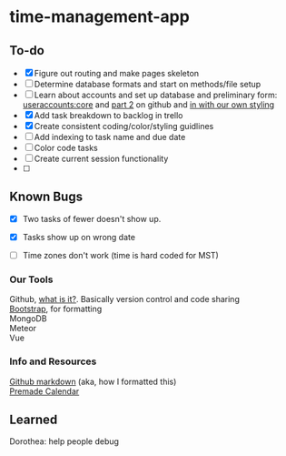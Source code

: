 # time-management-app
## To-do
- [x] Figure out routing and make pages skeleton
- [ ] Determine database formats and start on methods/file setup
- [ ] Learn about accounts and set up database and preliminary form: [useraccounts:core](https://atmospherejs.com/useraccounts/core) and [part 2](https://github.com/meteor-useraccounts/core/blob/master/Guide.md#available-versions) on github and [in with our own styling](https://atmospherejs.com/useraccounts/unstyled)
- [x] Add task breakdown to backlog in trello
- [x] Create consistent coding/color/styling guidlines
- [ ] Add indexing to task name and due date
- [ ] Color code tasks
- [ ] Create current session functionality
- [ ] 

## Known Bugs
- [x] Two tasks of fewer doesn't show up.  
- [x] Tasks show up on wrong date
- [ ] Time zones don't work (time is hard coded for MST)


### Our Tools
Github, [what is it?](https://www.howtogeek.com/180167/htg-explains-what-is-github-and-what-do-geeks-use-it-for/). Basically version control and code sharing  
[Bootstrap](https://getbootstrap.com/), for formatting  
MongoDB  
Meteor  
Vue  

### Info and Resources
[Github markdown](https://guides.github.com/features/mastering-markdown/) (aka, how I formatted this)  
[Premade Calendar](https://mdbootstrap.com/plugins/jquery/full-calendar/)

## Learned
Dorothea: help people debug
